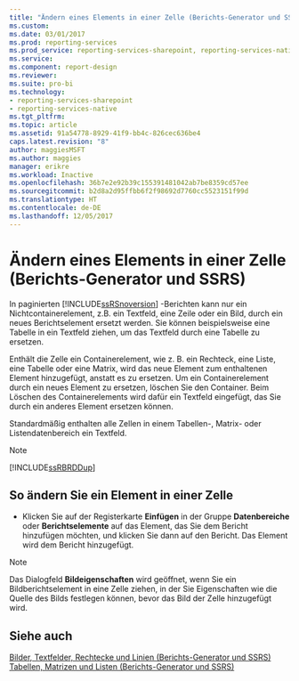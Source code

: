 ```yaml
---
title: "Ändern eines Elements in einer Zelle (Berichts-Generator und SSRS) | Microsoft-Dokumentation"
ms.custom: 
ms.date: 03/01/2017
ms.prod: reporting-services
ms.prod_service: reporting-services-sharepoint, reporting-services-native
ms.service: 
ms.component: report-design
ms.reviewer: 
ms.suite: pro-bi
ms.technology:
- reporting-services-sharepoint
- reporting-services-native
ms.tgt_pltfrm: 
ms.topic: article
ms.assetid: 91a54778-8929-41f9-bb4c-826cec636be4
caps.latest.revision: "8"
author: maggiesMSFT
ms.author: maggies
manager: erikre
ms.workload: Inactive
ms.openlocfilehash: 36b7e2e92b39c155391481042ab7be8359cd57ee
ms.sourcegitcommit: b2d8a2d95ffbb6f2f98692d7760cc5523151f99d
ms.translationtype: HT
ms.contentlocale: de-DE
ms.lasthandoff: 12/05/2017
---
```

# <a name="change-an-item-within-a-cell-report-builder-and-ssrs"></a>Ändern eines Elements in einer Zelle (Berichts-Generator und SSRS)
In paginierten [!INCLUDE[ssRSnoversion](../../includes/ssrsnoversion-md.md)] -Berichten kann nur ein Nichtcontainerelement, z.B. ein Textfeld, eine Zeile oder ein Bild, durch ein neues Berichtselement ersetzt werden. Sie können beispielsweise eine Tabelle in ein Textfeld ziehen, um das Textfeld durch eine Tabelle zu ersetzen.  
  
 Enthält die Zelle ein Containerelement, wie z. B. ein Rechteck, eine Liste, eine Tabelle oder eine Matrix, wird das neue Element zum enthaltenen Element hinzugefügt, anstatt es zu ersetzen. Um ein Containerelement durch ein neues Element zu ersetzen, löschen Sie den Container. Beim Löschen des Containerelements wird dafür ein Textfeld eingefügt, das Sie durch ein anderes Element ersetzen können.  
  
 Standardmäßig enthalten alle Zellen in einem Tabellen-, Matrix- oder Listendatenbereich ein Textfeld.  
  
> [!NOTE]  
>  [!INCLUDE[ssRBRDDup](../../includes/ssrbrddup-md.md)]  
  
## <a name="to-change-an-item-within-a-cell"></a>So ändern Sie ein Element in einer Zelle  
  
-   Klicken Sie auf der Registerkarte **Einfügen** in der Gruppe **Datenbereiche** oder **Berichtselemente** auf das Element, das Sie dem Bericht hinzufügen möchten, und klicken Sie dann auf den Bericht. Das Element wird dem Bericht hinzugefügt.  
  
> [!NOTE]  
>  Das Dialogfeld **Bildeigenschaften** wird geöffnet, wenn Sie ein Bildberichtselement in eine Zelle ziehen, in der Sie Eigenschaften wie die Quelle des Bilds festlegen können, bevor das Bild der Zelle hinzugefügt wird.  
  
## <a name="see-also"></a>Siehe auch  
 [Bilder, Textfelder, Rechtecke und Linien &#40;Berichts-Generator und SSRS&#41;](../../reporting-services/report-design/images-text-boxes-rectangles-and-lines-report-builder-and-ssrs.md)   
 [Tabellen, Matrizen und Listen &#40;Berichts-Generator und SSRS&#41;](../../reporting-services/report-design/tables-matrices-and-lists-report-builder-and-ssrs.md)  
  
  
